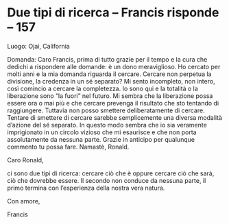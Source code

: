 # Due tipi di ricerca  – Francis risponde – 157

Luogo: Ojai, California

Domanda: Caro Francis, prima di tutto grazie per il tempo e la cura che dedichi a rispondere alle domande: &egrave; un dono meraviglioso. Ho cercato per molti anni e la mia domanda riguarda il cercare. Cercare non perpetua la divisione, la credenza in un s&eacute; separato? Mi sento incompleto, non intero, cos&igrave; comincio a cercare la completezza. Io sono qui e la totalit&agrave; o la liberazione sono &ldquo;la fuori&rdquo; nel futuro. Mi sembra che la liberazione possa essere ora o mai pi&ugrave; e che cercare prevenga il risultato che sto tentando di raggiungere. Tuttavia non posso smettere deliberatamente di cercare. Tentare di smettere di cercare sarebbe semplicemente una diversa modalit&agrave; d&rsquo;azione del s&eacute; separato. In questo modo sembra che io sia veramente imprigionato in un circolo vizioso che mi esaurisce e che non porta assolutamente da nessuna parte. Grazie in anticipo per qualunque commento tu possa fare. Namast&egrave;, Ronald.

Caro Ronald,

ci sono due tipi di ricerca: cercare ci&ograve; che &egrave; oppure cercare ci&ograve; che sar&agrave;, ci&ograve; che dovrebbe essere. Il secondo non conduce da nessuna parte, il primo termina con l&rsquo;esperienza della nostra vera natura.

Con amore,

Francis

